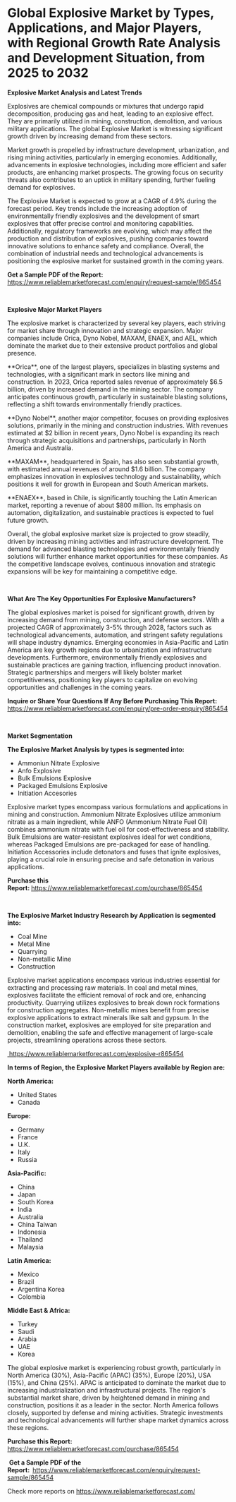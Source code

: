 <p><h1>Global Explosive Market by Types, Applications, and Major Players, with Regional Growth Rate Analysis and Development Situation, from 2025 to 2032</h1></p><p><strong>Explosive Market Analysis and Latest Trends</strong></p>
<p><p>Explosives are chemical compounds or mixtures that undergo rapid decomposition, producing gas and heat, leading to an explosive effect. They are primarily utilized in mining, construction, demolition, and various military applications. The global Explosive Market is witnessing significant growth driven by increasing demand from these sectors.</p><p>Market growth is propelled by infrastructure development, urbanization, and rising mining activities, particularly in emerging economies. Additionally, advancements in explosive technologies, including more efficient and safer products, are enhancing market prospects. The growing focus on security threats also contributes to an uptick in military spending, further fueling demand for explosives.</p><p>The Explosive Market is expected to grow at a CAGR of 4.9% during the forecast period. Key trends include the increasing adoption of environmentally friendly explosives and the development of smart explosives that offer precise control and monitoring capabilities. Additionally, regulatory frameworks are evolving, which may affect the production and distribution of explosives, pushing companies toward innovative solutions to enhance safety and compliance. Overall, the combination of industrial needs and technological advancements is positioning the explosive market for sustained growth in the coming years.</p></p>
<p><strong>Get a Sample PDF of the Report:&nbsp;</strong> <a href="https://www.reliablemarketforecast.com/enquiry/request-sample/865454?utm_campaign=1169&utm_medium=2&utm_source=Github&utm_content=ia&utm_term=30012025&utm_id=explosive">https://www.reliablemarketforecast.com/enquiry/request-sample/865454</a></p>
<p>&nbsp;</p>
<p><strong>Explosive Major Market Players</strong></p>
<p><p>The explosive market is characterized by several key players, each striving for market share through innovation and strategic expansion. Major companies include Orica, Dyno Nobel, MAXAM, ENAEX, and AEL, which dominate the market due to their extensive product portfolios and global presence.</p><p>**Orica**, one of the largest players, specializes in blasting systems and technologies, with a significant mark in sectors like mining and construction. In 2023, Orica reported sales revenue of approximately $6.5 billion, driven by increased demand in the mining sector. The company anticipates continuous growth, particularly in sustainable blasting solutions, reflecting a shift towards environmentally friendly practices.</p><p>**Dyno Nobel**, another major competitor, focuses on providing explosives solutions, primarily in the mining and construction industries. With revenues estimated at $2 billion in recent years, Dyno Nobel is expanding its reach through strategic acquisitions and partnerships, particularly in North America and Australia.</p><p>**MAXAM**, headquartered in Spain, has also seen substantial growth, with estimated annual revenues of around $1.6 billion. The company emphasizes innovation in explosives technology and sustainability, which positions it well for growth in European and South American markets.</p><p>**ENAEX**, based in Chile, is significantly touching the Latin American market, reporting a revenue of about $800 million. Its emphasis on automation, digitalization, and sustainable practices is expected to fuel future growth.</p><p>Overall, the global explosive market size is projected to grow steadily, driven by increasing mining activities and infrastructure development. The demand for advanced blasting technologies and environmentally friendly solutions will further enhance market opportunities for these companies. As the competitive landscape evolves, continuous innovation and strategic expansions will be key for maintaining a competitive edge.</p></p>
<p>&nbsp;</p>
<p><strong>What Are The Key Opportunities For Explosive Manufacturers?</strong></p>
<p><p>The global explosives market is poised for significant growth, driven by increasing demand from mining, construction, and defense sectors. With a projected CAGR of approximately 3-5% through 2028, factors such as technological advancements, automation, and stringent safety regulations will shape industry dynamics. Emerging economies in Asia-Pacific and Latin America are key growth regions due to urbanization and infrastructure developments. Furthermore, environmentally friendly explosives and sustainable practices are gaining traction, influencing product innovation. Strategic partnerships and mergers will likely bolster market competitiveness, positioning key players to capitalize on evolving opportunities and challenges in the coming years.</p></p>
<p><strong>Inquire or Share Your Questions If Any Before Purchasing This Report:</strong> <a href="https://www.reliablemarketforecast.com/enquiry/pre-order-enquiry/865454?utm_campaign=1169&utm_medium=2&utm_source=Github&utm_content=ia&utm_term=30012025&utm_id=explosive">https://www.reliablemarketforecast.com/enquiry/pre-order-enquiry/865454</a></p>
<p>&nbsp;</p>
<p><strong>Market Segmentation</strong></p>
<p><strong>The Explosive Market Analysis by types is segmented into:</strong></p>
<p><ul><li>Ammoniun Nitrate Explosive</li><li>Anfo Explosive</li><li>Bulk Emulsions Explosive</li><li>Packaged Emulsions Explosive</li><li>Initiation Accesories</li></ul></p>
<p><p>Explosive market types encompass various formulations and applications in mining and construction. Ammonium Nitrate Explosives utilize ammonium nitrate as a main ingredient, while ANFO (Ammonium Nitrate Fuel Oil) combines ammonium nitrate with fuel oil for cost-effectiveness and stability. Bulk Emulsions are water-resistant explosives ideal for wet conditions, whereas Packaged Emulsions are pre-packaged for ease of handling. Initiation Accessories include detonators and fuses that ignite explosives, playing a crucial role in ensuring precise and safe detonation in various applications.</p></p>
<p><strong>Purchase this Report:&nbsp;</strong><a href="https://www.reliablemarketforecast.com/purchase/865454?utm_campaign=1169&utm_medium=2&utm_source=Github&utm_content=ia&utm_term=30012025&utm_id=explosive">https://www.reliablemarketforecast.com/purchase/865454</a></p>
<p>&nbsp;</p>
<p><strong>The Explosive Market Industry Research by Application is segmented into:</strong></p>
<p><ul><li>Coal Mine</li><li>Metal Mine</li><li>Quarrying</li><li>Non-metallic Mine</li><li>Construction</li></ul></p>
<p><p>Explosive market applications encompass various industries essential for extracting and processing raw materials. In coal and metal mines, explosives facilitate the efficient removal of rock and ore, enhancing productivity. Quarrying utilizes explosives to break down rock formations for construction aggregates. Non-metallic mines benefit from precise explosive applications to extract minerals like salt and gypsum. In the construction market, explosives are employed for site preparation and demolition, enabling the safe and effective management of large-scale projects, streamlining operations across these sectors.</p></p>
<p><a href="https://www.reliablemarketforecast.com/explosive-r865454?utm_campaign=1169&utm_medium=2&utm_source=Github&utm_content=ia&utm_term=30012025&utm_id=explosive">&nbsp;https://www.reliablemarketforecast.com/explosive-r865454</a></p>
<p><strong>In terms of Region, the Explosive Market Players available by Region are:</strong></p>
<p>
    <p> <strong> North America: </strong>
        <ul>
            <li>United States</li>
            <li>Canada</li>
        </ul>
        </p> 
    <p> <strong> Europe: </strong>
        <ul>
            <li>Germany</li>
            <li>France</li>
            <li>U.K.</li>
            <li>Italy</li>
            <li>Russia</li>
        </ul>
        </p> 
    <p> <strong> Asia-Pacific: </strong>
        <ul>
            <li>China</li>
            <li>Japan</li>
            <li>South Korea</li>
            <li>India</li>
            <li>Australia</li>
            <li>China Taiwan</li>
            <li>Indonesia</li>
            <li>Thailand</li>
            <li>Malaysia</li>
        </ul>
        </p> 
    <p> <strong> Latin America: </strong>
        <ul>
            <li>Mexico</li>
            <li>Brazil</li>
            <li>Argentina Korea</li>
            <li>Colombia</li>
        </ul>
        </p> 
    <p> <strong> Middle East & Africa: </strong>
        <ul>
            <li>Turkey</li>
            <li>Saudi</li>
            <li>Arabia</li>
            <li>UAE</li>
            <li>Korea</li>
        </ul>
    </p>
    </p>
<p><p>The global explosive market is experiencing robust growth, particularly in North America (30%), Asia-Pacific (APAC) (35%), Europe (20%), USA (15%), and China (25%). APAC is anticipated to dominate the market due to increasing industrialization and infrastructural projects. The region's substantial market share, driven by heightened demand in mining and construction, positions it as a leader in the sector. North America follows closely, supported by defense and mining activities. Strategic investments and technological advancements will further shape market dynamics across these regions.</p></p>
<p><strong>Purchase this Report: </strong><a href="https://www.reliablemarketforecast.com/purchase/865454?utm_campaign=1169&utm_medium=2&utm_source=Github&utm_content=ia&utm_term=30012025&utm_id=explosive">https://www.reliablemarketforecast.com/purchase/865454</a></p>
<p>&nbsp;<strong>Get a Sample PDF of the Report:&nbsp;&nbsp;</strong><a href="https://www.reliablemarketforecast.com/enquiry/request-sample/865454?utm_campaign=1169&utm_medium=2&utm_source=Github&utm_content=ia&utm_term=30012025&utm_id=explosive">https://www.reliablemarketforecast.com/enquiry/request-sample/865454</a></p>
<p><strong></strong></p>
<p>Check more reports on <a href="https://www.reliablemarketforecast.com/?utm_campaign=1169&utm_medium=2&utm_source=Github&utm_content=ia&utm_term=30012025&utm_id=explosive">https://www.reliablemarketforecast.com/</a></p>